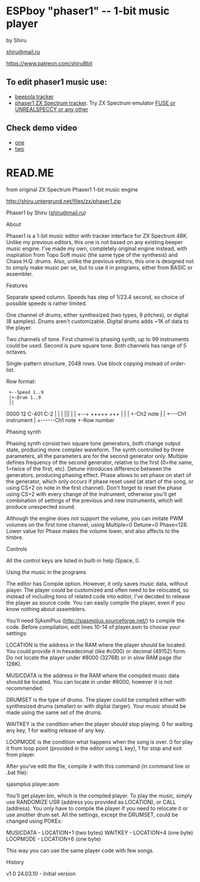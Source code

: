 
# ESPboy "phaser1" -- 1-bit music player

by Shiru

shiru@mail.ru

https://www.patreon.com/shiru8bit

## To edit phaser1 music use:

- [beepola tracker](http://freestuff.grok.co.uk/beepola/)
- [phaser1 ZX Spectrum tracker](https://worldofspectrum.org/software?id=0024603).  Try ZX Spectrum emulator [FUSE or UNREALSPECCY or any other](https://worldofspectrum.org/tools/emulators)

## Check demo video

- [one](https://www.youtube.com/watch?v=BGOUavIc9Fk)
- [two](https://www.youtube.com/watch?v=pFxaQLD2BQ8)




# READ.ME

from original ZX Spectrum Phaser1 1-bit music engine

http://shiru.untergrund.net/files/zx/phaser1.zip


Phaser1 by Shiru (shiru@mail.ru)


About

Phaser1 is a 1-bit music editor with tracker interface for ZX Spectrum 48K. Unlike my previous editors, this one is not based on any existing beeper music engine. I've made my own, completely original engine instead, with inspiration from Topo Soft music (the same type of the synthesis) and Chase H.Q. drums. Also, unlike the previous editors, this one is designed not to simply make music per se, but to use it in programs, either from BASIC or assembler.


Features

Separate speed column. Speeds has step of 1/23.4 second, so choice of possible speeds is rather limited.

One channel of drums, either synthesized (two types, 9 pitches), or digital (8 samples). Drums aren't customizable. Digital drums adds ~1K of data to the player.

Two channels of tone. First channel is phasing synth, up to 99 instruments could be used. Second is pure square tone. Both channels has range of 5 octaves.

Single-pattern structure, 2048 rows. Use block copying instead of order-list.


Row format:

     +--Speed 1..9
     |+-Drum 1..9
     ||
0000 12 C-401 C-2
|  |    | ||| | |
+--+    +++++ +++
|        |  | +-Ch2 note
|        |  +---Ch1 instrument
|        +------Ch1 note
+-Row number


Phasing synth

Phasing synth consist two square tone generators, both change output state, producing more complex waveform. The synth controlled by three parameters, all the parameters are for the second generator only. Multiple defines frequency of the second generator, relative to the first (0=the same, 1=twice of the first, etc). Detune introduces difference between the generators, producing phasing effect. Phase allows to set phase on start of the generator, which only occurs if phase reset used (at start of the song, or using CS+2 on note in the first channel). Don't forget to reset the phase using CS+2 with every change of the instrument, otherwise you'll get combination of settings of the previous and new instruments, which will produce unexpected sound.

Although the engine does not support the volume, you can imitate PWM volumes on the first tone channel, using Multiple=0 Detune=0 Phase<128. Lower value for Phase makes the volume lower, and also affects to the timbre.


Controls

All the control keys are listed in built-in help (Space, I).


Using the music in the programs

The editor has Compile option. However, it only saves music data, without player. The player could be customized and often need to be relocated, so instead of including tons of related code into editor, I've decided to release the player as source code. You can easily compile the player, even if you know nothing about assemblers.

You'll need SjAsmPlus (http://sjasmplus.sourceforge.net/) to compile the code. Before compilation, edit lines 10-14 of player.asm to choose your settings:

LOCATION is the address in the RAM where the player should be located. You could provide it in hexadecimal (like #c000) or decimal (49152) form. Do not locate the player under #8000 (32768) or in slow RAM page (for 128K).

MUSICDATA is the address in the RAM where the compiled music data should be located. You can locate in under #8000, however it is not recommended.

DRUMSET is the type of drums. The player could be compiled either with synthesized drums (smaller) or with digital (larger). Your music should be made using the same set of the drums.

WAITKEY is the condition when the player should stop playing. 0 for waiting any key, 1 for waiting release of any key.

LOOPMODE is the condition what happens when the song is over. 0 for play it from loop point (provided in the editor using L key), 1 for stop and exit from player.

After you've edit the file, compile it with this command (in command line or .bat file):

sjasmplus player.asm

You'll get player.bin, which is the compiled player. To play the music, simply use RANDOMIZE USR (address you provided as LOCATION), or CALL (address). You only have to compile the player if you need to relocate it or use another drum set. All the settings, except the DRUMSET, could be changed using POKEs:

MUSICDATA - LOCATION+1 (two bytes)
WAITKEY   - LOCATION+4 (one byte)
LOOPMODE  - LOCATION+6 (one byte)

This way you can use the same player code with few songs.


History

v1.0 24.03.10 - Initial version